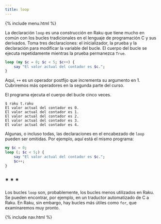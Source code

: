 ```yaml
---
title: loop
---
```


{% include menu.html %}

La declaración `loop` es una construcción en Raku que tiene mucho en común con los bucles tradicionales en el lenguaje de programación C y sus derivados. Toma tres declaraciones: el inicializador, la prueba y la declaración para modificar la variable del bucle. El cuerpo del bucle se ejecuta repetidamente mientras la prueba permanezca `True`.

```raku
loop (my $c = 0; $c < 5; $c++) {
    say "El valor actual del contador es $c.";
}
```

Aquí, `++` es un operador postfijo que incrementa su argumento en 1. Cubriremos más operadores en la segunda parte del curso.

El programa ejecuta el cuerpo del bucle cinco veces.

```console
$ raku t.raku
El valor actual del contador es 0.
El valor actual del contador es 1.
El valor actual del contador es 2.
El valor actual del contador es 3.
El valor actual del contador es 4.
```

Algunas, o incluso todas, las declaraciones en el encabezado de `loop` pueden ser omitidas. Por ejemplo, aquí está el mismo programa:

```raku
my $c = 0;
loop (; $c < 5;) {
    say "El valor actual del contador es $c.";
    $c++;
}
```

## * * *

Los bucles `loop` son, probablemente, los bucles menos utilizados en Raku. Se pueden encontrar, por ejemplo, en un traductor automatizado de C a Raku. En Raku, sin embargo, hay bucles más útiles como `for`, que examinaremos muy pronto.

{% include nav.html %}